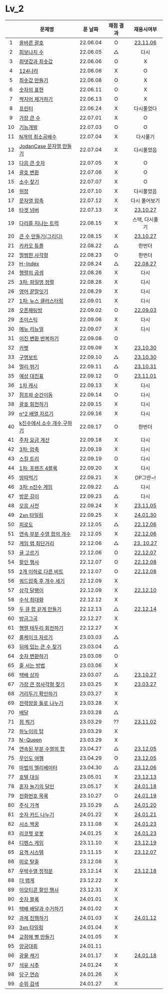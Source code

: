 # Lv_2

|     | 문제명                                           | 푼 날짜  | 채점 결과 |               재응시여부                |
| :-: | ------------------------------------------------ | :------: | :-------: | :-------------------------------------: |
|  1  | [올바른 괄호](./rightBracket.js)                 | 22.06.04 |     O     |  [23.11.06](./replay/rightBracket.js)   |
|  2  | [피보나치 수](./fibonachi.js)                    | 22.06.05 |     △     |                  다시                   |
|  3  | [최댓값과 최솟값](./maxAndMin.js)                | 22.06.06 |     O     |                    X                    |
|  4  | [124나라](./oneTwoFour.js)                       | 22.06.06 |     X     |                    O                    |
|  5  | [최솟값 만들기](./accMin.js)                     | 22.06.08 |     O     |                    X                    |
|  6  | [숫자의 표현](./expressionNumber.js)             | 22.06.11 |     O     |                    X                    |
|  7  | [짝지어 제거하기](./mateRemove.js)               | 22.06.13 |     O     |                    X                    |
|  8  | [프린터](./printer.js)                           | 22.06.24 |     X     |               다시풀었다                |
|  9  | [가장 큰 수](./greatestNumber.js)                | 22.07.01 |     X     |                    O                    |
| 10  | [기능개발](./functionDev.js)                     | 22.07.03 |     O     |                    O                    |
| 11  | [N개의 최소공배수](./nlcm.js)                    | 22.07.04 |     X     |                다시풀기                 |
| 12  | [JodanCase 문자열 만들기](./jadenCaseString.js)  | 22.07.04 |     X     |               다시풀었음                |
| 13  | [다음 큰 숫자](./nextBIgNumber.js)               | 22.07.05 |     X     |                    O                    |
| 14  | [괄호 변환](./changeBracket.js)                  | 22.07.06 |     X     |                    O                    |
| 15  | [소수 찾기](./findPrime.js)                      | 22.07.07 |     X     |                    O                    |
| 16  | [위장](./camouflage.js)                          | 22.07.10 |     X     |               다시풀었음                |
| 17  | [문자열 압축](./stringCompression.js)            | 22.07.12 |     X     |              다시 풀어보기              |
| 18  | [타겟 넘버](./targetNumber.js)                   | 22.07.13 |     X     |  [23.10.27](./replay/targetNumber.js)   |
| 19  | [다리를 지나는 트럭](./passingTruck.js)          | 22.08.15 |     X     |             스택, 다시풀기              |
| 20  | [큰 수 만들기(그리디)](./makeBigNumber.js)       | 22.08.15 |     X     |   [23.10.27](./replay/makeBigNums.js)   |
| 21  | [카카오 튜플](./tuple.js)                        | 22.08.22 |     △     |                 한번더                  |
| 22  | [멀쩡한 사각형](./rightRect.js)                  | 22.08.23 |     O     |                 한번더                  |
| 23  | [H-Index](./hindex.js)                           | 22.08.24 |     △     |    [22.08.27](./replay/hindex_re.js)    |
| 24  | [행렬의 곱셈](./matrixMultiple.js)               | 22.08.26 |     X     |                  다시                   |
| 25  | [3차: 파일명 정렬](./sortFileName.js)            | 22.08.28 |     X     |                  다시                   |
| 26  | [영어 끝말잇기](./englishEnd.js)                 | 22.08.29 |     X     |                  다시                   |
| 27  | [1차: 뉴스 클러스터링](./newCluster.js)          | 22.09.01 |     X     |                  다시                   |
| 28  | [오픈채팅방](./openChat.js)                      | 22.09.02 |     O     |   [22.09.03](./replay/openChat_re.js)   |
| 29  | [조이스틱](./joystick.js)                        | 22.09.06 |     X     |                  다시                   |
| 30  | [메뉴 리뉴얼](./menuRenew.js)                    | 22.09.07 |     X     |                  다시                   |
| 31  | [이진 변환 반복하기](./binaryRepeat.js)          | 22.09.08 |     O     |                                         |
| 32  | [카펫](./carpet.js)                              | 22.09.09 |     X     |     [23.10.30](./replay/carpet.js)      |
| 33  | [구명보트](./lifeboat.js)                        | 22.09.10 |     △     |    [23.10.30](./replay/lifeboat.js)     |
| 34  | [멀리 뛰기](./longJump.js)                       | 22.09.11 |     △     |    [23.10.31](./replay/longJump.js)     |
| 35  | [예상 대진표](./predict.js)                      | 22.09.12 |     O     |     [23.11.01](./replay/predict.js)     |
| 36  | [1차 캐시](./cash.js)                            | 22.09.13 |     X     |                  다시                   |
| 37  | [점프와 순간이동](./jumpAndMove.js)              | 22.09.14 |     O     |                  다시                   |
| 38  | [괄호 회전하기](./spinBrackets.js)               | 22.09.15 |     X     |                  다시                   |
| 39  | [n^2 배열 자르기](./arrayCutting.js)             | 22.09.16 |     X     |                  다시                   |
| 40  | [k진수에서 소수 개수 구하기](./findPrimeNums.js) | 22.09.17 |     O     |                 한번더                  |
| 41  | [주차 요금 계산](./parkingFee.js)                | 22.09.18 |     X     |                  다시                   |
| 42  | [3차: 압축](./compression.js)                    | 22.09.19 |     X     |                  다시                   |
| 43  | [스킬 트리](./skilltree.js)                      | 22.09.19 |     O     |                  다시                   |
| 44  | [1차: 프렌즈 4블록](./friendsBlock.js)           | 22.09.20 |     X     |                  다시                   |
| 45  | [땅따먹기](./landwin.js)                         | 22.09.21 |     X     |                DP그만~!                 |
| 46  | [3차: n진수 게임](./nthGame.js)                  | 22.09.22 |     △     |                  다시                   |
| 47  | [방문 길이](./visitLength.js)                    | 22.09.23 |     △     |                  다시                   |
| 48  | [모음 사전](./vowelDict.js)                      | 22.09.24 |     X     |    [23.11.05](./replay/vowelDict.js)    |
| 49  | [2xn 타일링](./2xnTile.js)                       | 22.09.25 |     X     |     [24.01.30](./replay/2xnTile.js)     |
| 50  | [피로도](./tiredness.js)                         | 22.12.05 |     △     |    [22.12.06](./replay/tiredness.js)    |
| 51  | [연속 부분 수열 합의 개수](./continuousPart.js)  | 22.12.05 |     X     | [22.12.06](./replay/continuousPart.js)  |
| 52  | [게임 맵 최단거리](./gameMapShort.js)            | 22.12.06 |     △     |  [23. 10.27](./replay/gameMapShort.js)  |
| 53  | [귤 고르기](./choiceTangerine.js)                | 22.12.06 |     O     | [22.12.07](./replay/choiceTangerine.js) |
| 54  | [할인 행사](./discount.js)                       | 22.12.07 |     O     |    [22.12.08](./replay/discount.js)     |
| 55  | [2개 이하로 다른 비트](./under2diffBit.js)       | 22.12.07 |     O     |  [22.12.08](./replay/under2diffBit.js)  |
| 56  | [쿼드압축 후 개수 세기](./quadCompression.js)    | 22.12.09 |     X     |
| 57  | [삼각 달팽이](./triSnail.js)                     | 22.12.09 |     X     |    [22.12.10](./replay/triSnail.js)     |
| 58  | [수식 최대화](./maxOperator.js)                  | 22.12.12 |     X     |
| 59  | [두 큐 합 같게 만들기](./twoQueue.js)            | 22.12.13 |     △     |    [22.12.14](./replay/twoQueue.js)     |
| 60  | [방금그곡](./thatSong.js)                        | 22.12.27 |     X     |
| 61  | [행렬 테두리 회전하기](./matrixTurn.js)          | 22.12.27 |     X     |
| 62  | [롤케이크 자르기](./cutRollcake.js)              | 23.03.03 |     △     |
| 63  | [뒤에 있는 큰 수 찾기](./findBehindNums.js)      | 23.03.04 |     △     |
| 64  | [숫자 변환하기](./changetheNum.js)               | 23.03.06 |     O     |
| 65  | [줄 서는 방법](./howtoLine.js)                   | 23.03.06 |     X     |
| 66  | [택배 상자](./parcelBox.js)                      | 23.03.07 |     △     |    [23.10.27](./replay/parcelBox.js)    |
| 67  | [가장 큰 정사각형 찾기](./findSquare.js)         | 23.03.25 |     X     |   [23.03.27](./replay/findSquare.js)    |
| 68  | [거리두기 확인하기](./checkDistance.js)          | 23.03.27 |     X     |
| 69  | [전력망을 둘로 나누기](./powerDivision.js)       | 23.03.28 |     X     |
| 70  | [배달](./delivery.js)                            | 23.03.28 |     △     |
| 71  | [점 찍기](./drawDot.js)                          | 23.03.29 |    ??     |     [23.11.02](./replay/drawDot.js)     |
| 72  | [하노이의 탑](./hanoi.js)                        | 23.03.29 |     X     |
| 73  | [N-Queen](./nQueen.js)                           | 23.03.29 |     X     |
| 74  | [연속된 부분 수열의 합](.sequenceSum.js)         | 23.04.27 |     △     |   [23.12.05](./replay/sequenceSum.js)   |
| 75  | [무인도 여행](./island.js)                       | 23.04.29 |     O     |     [23.12.05](./replay/island.js)      |
| 76  | [마법의 엘리베이터](./elevator.js)               | 23.04.30 |     △     |    [23.12.06](./replay/elevator.js)     |
| 77  | [호텔 대실](./hotel.js)                          | 23.05.01 |     X     |      [23.12.13](./replay/hotel.js)      |
| 78  | [혼자 놀기의 달인](./alonePlay.js)               | 23.05.17 |     X     |    [24.01.18](./replay/alonePlay.js)    |
| 79  | [전화번호 목록](./telList.js)                    | 23.10.27 |     O     |     [24.01.19](./replay/telList.js)     |
| 80  | [주식 가격](./stockPrice.js)                     | 23.10.29 |     △     |   [24.01.20](./replay/stockPrice.js)    |
| 81  | [숫자 카드 나누기](./divideNumCard.js)           | 24.01.22 |     X     |  [24.01.21](./replay/divideNumCard.js)  |
| 82  | [시소 짝꿍](./playPartner.js)                    | 23.11.08 |     X     |   [24.01.23](./replay/playPartner.js)   |
| 83  | [리코쳇 로봇](./robot.js)                        | 24.01.25 |     X     |      [24.01.23](./replay/robot.js)      |
| 84  | [디펜스 게임](./defence.js)                      | 23.11.10 |     X     |     [23.12.19](./replay/defence.js)     |
| 85  | [요격 시스템](./system.js)                       | 23.11.15 |     X     |     [23.12.07](./replay/system.js)      |
| 86  | [미로 탈출](./miro.js)                           | 23.12.08 |     X     |
| 87  | [우박수열 정적분](./math.js)                     | 23.12.14 |     X     |      [23.12.18](./replay/math.js)       |
| 88  | [더 맵게](./spicy.js)                            | 23.12.22 |     X     |
| 89  | [이모티콘 할인 행사](./emoji.js)                 | 23.12.31 |     X     |
| 90  | [숫자 블록](./numsBlock.js)                      | 24.01.01 |     X     |
| 91  | [택배 배달과 수거하기](./deliveryPick.js)        | 24.01.02 |     X     |
| 92  | [과제 진행하기](./assignment.js)                 | 24.01.03 |     X     |       [24.01.12](./assignment.js)       |
| 93  | [3xn 타일링](./3xn.js)                           | 24.01.04 |     X     |
| 94  | [교점에 별 만들기](./crossStar.js)               | 24.01.05 |     X     |
| 95  | [양궁대회](./archery.js)                         | 24.01.11 |
| 96  | [광물 캐기](./takeMineral.js)                    | 24.01.17 |     X     |   [24.01.18](./replay/takeMineral.js)   |
| 97  | [석유 시추](./oil.js)                            | 24.01.24 |     X     |
| 98  | [당구 연습](./billiard.js)                       | 24.01.26 |     X     |
| 99  | [순위 검색](./search.js)                         | 24.01.27 |     X     |
